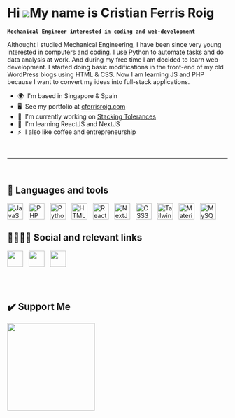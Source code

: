 # Hi ![](https://user-images.githubusercontent.com/18350557/176309783-0785949b-9127-417c-8b55-ab5a4333674e.gif)My name is Cristian Ferris Roig

**`Mechanical Engineer interested in coding and web-development`**

Althought I studied Mechanical Engineering, I have been since very young interested in computers and coding. I use Python to automate tasks and do data analysis at work. And during my free time I am decided to learn web-development. I started doing basic modifications in the front-end of my old WordPress blogs using HTML & CSS. Now I am learning JS and PHP because I want to convert my ideas into full-stack applications.

- 🌍  I'm based in Singapore & Spain
- 🖥️  See my portfolio at [cferrisroig.com](http://cferrisroig.com/)
- 🚀  I'm currently working on [Stacking Tolerances](http://www.stackingtolerances.com/)
- 🧠  I'm learning ReactJS and NextJS
- ⚡  I also like coffee and entrepreneurship

<br/>

---
<br/>

## 🧰 Languages and tools 

<img src="https://raw.githubusercontent.com/danielcranney/readme-generator/main/public/icons/skills/javascript-colored.svg" width="36" height="36" alt="JavaScript" style="padding-right:10px;" align="left"/>
<img src="https://raw.githubusercontent.com/danielcranney/readme-generator/main/public/icons/skills/php-colored.svg" width="36" height="36" alt="PHP" style="padding-right:10px;" align="left"/>
<img src="https://raw.githubusercontent.com/danielcranney/readme-generator/main/public/icons/skills/python-colored.svg" width="36" height="36" alt="Python" style="padding-right:10px;" align="left"/>
<img src="https://raw.githubusercontent.com/danielcranney/readme-generator/main/public/icons/skills/html5-colored.svg" width="36" height="36" alt="HTML5" style="padding-right:10px;" align="left"/>
<img src="https://raw.githubusercontent.com/danielcranney/readme-generator/main/public/icons/skills/react-colored.svg" width="36" height="36" alt="React" style="padding-right:10px;" align="left"/>
<img src="https://raw.githubusercontent.com/danielcranney/readme-generator/main/public/icons/skills/nextjs-colored.svg" width="36" height="36" alt="NextJs" style="padding-right:10px;" align="left"/>
<img src="https://raw.githubusercontent.com/danielcranney/readme-generator/main/public/icons/skills/css3-colored.svg" width="36" height="36" alt="CSS3" style="padding-right:10px;" align="left"/>
<img src="https://raw.githubusercontent.com/danielcranney/readme-generator/main/public/icons/skills/tailwindcss-colored.svg" width="36" height="36" alt="TailwindCSS" style="padding-right:10px;" align="left"/>
<img src="https://raw.githubusercontent.com/danielcranney/readme-generator/main/public/icons/skills/materialui-colored.svg" width="36" height="36" alt="Material UI" style="padding-right:10px;" align="left"/>
<img src="https://raw.githubusercontent.com/danielcranney/readme-generator/main/public/icons/skills/mysql-colored.svg" width="36" height="36" alt="MySQL" style="padding-right:10px;"/>

<br/>


## :family_man_woman_girl_boy: Social and relevant links
<a href="https://www.github.com/cferrisroig" target="_blank" rel="noreferrer">
  <img src="https://img.shields.io/badge/GitHub-100000?style=for-the-badge&logo=github&logoColor=white" height="36" style="padding-right:10px;" align="left"/>
</a> 
<a href="https://www.linkedin.com/in/cferrisroig" target="_blank" rel="noreferrer">
  <img src="https://img.shields.io/badge/LinkedIn-0077B5?style=for-the-badge&logo=linkedin&logoColor=white" height="36" style="padding-right:10px;" align="left"/>
</a>
<a href="https://www.fiverr.com/cristianfr" target="_blank" rel="noreferrer">
  <img src="https://img.shields.io/badge/fiverr-1DBF73?style=for-the-badge&logo=fiverr&logoColor=white" height="36"/>
</a>


<br/><br/>


## :heavy_check_mark: Support Me
<a href="https://www.buymeacoffee.com/cferrisroig"><img src="https://cdn.buymeacoffee.com/buttons/v2/default-yellow.png" width="200" /></a>
